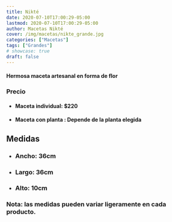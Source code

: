 ```yaml
---
title: Nikté
date: 2020-07-10T17:00:29-05:00
lastmod: 2020-07-10T17:00:29-05:00
author: Macetas Nikté
cover: /img/macetas/nikte_grande.jpg
categories: ["Macetas"]
tags: ["Grandes"]
# showcase: true
draft: false
---
```


#### Hermosa maceta artesanal en forma de flor

### Precio
- #### Maceta individual: $220
- #### Maceta con planta : Depende de la planta elegida

## Medidas
- ### Ancho: 36cm
- ### Largo: 36cm
- ### Alto: 10cm
### Nota: las medidas pueden variar ligeramente en cada producto.
<!--more-->
